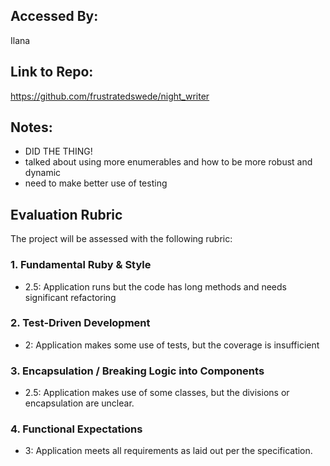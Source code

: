 ## Accessed By: 
Ilana

## Link to Repo: 
https://github.com/frustratedswede/night_writer

## Notes:
- DID THE THING!
- talked about using more enumerables and how to be more robust and dynamic
- need to make better use of testing

## Evaluation Rubric

The project will be assessed with the following rubric:

### 1. Fundamental Ruby & Style

* 2.5:  Application runs but the code has long methods and needs significant refactoring

### 2. Test-Driven Development

* 2: Application makes some use of tests, but the coverage is insufficient

### 3. Encapsulation / Breaking Logic into Components

* 2.5: Application makes use of some classes, but the divisions or encapsulation are unclear.

### 4. Functional Expectations

* 3: Application meets all requirements as laid out per the specification.
